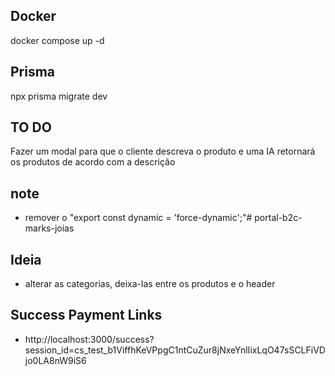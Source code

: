 ## Docker
  <!-- docker build -t marks-joias . <br /> -->
  docker compose up -d <br />

## Prisma
  npx prisma migrate dev <br />

## TO DO
  Fazer um modal para que o cliente descreva o produto e uma IA retornará os produtos de acordo com a descrição

## note <br />
  - remover o "export const dynamic = 'force-dynamic';"# portal-b2c-marks-joias

## Ideia
  - alterar as categorias, deixa-las entre os produtos e o header

## Success Payment Links <br />
  - http://localhost:3000/success?session_id=cs_test_b1ViffhKeVPpgC1ntCuZur8jNxeYnlIixLqO47sSCLFiVDjo0LA8nW9iS6